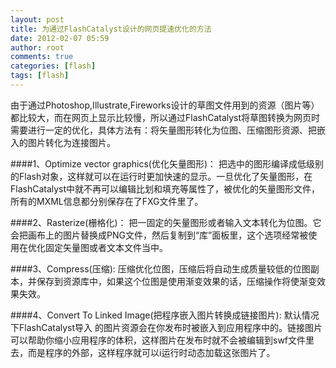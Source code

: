 ```yaml
---
layout: post
title: 为通过FlashCatalyst设计的网页提速优化的方法
date: 2012-02-07 05:59
author: root
comments: true
categories: [flash]
tags: [flash]
---
```


由于通过Photoshop,Illustrate,Fireworks设计的草图文件用到的资源（图片等）都比较大，而在网页上显示比较慢，所以通过FlashCatalyst将草图转换为网页时需要进行一定的优化，具体方法有：将矢量图形转化为位图、压缩图形资源、把嵌入的图片转化为连接图片。

####1、Optimize vector graphics(优化矢量图形)：
把选中的图形编译成低级别的Flash对象，这样就可以在运行时更加快速的显示。一旦优化了矢量图形，在FlashCatalyst中就不再可以编辑比划和填充等属性了，被优化的矢量图形文件，所有的MXML信息都分别保存在了FXG文件里了。

####2、Rasterize(栅格化)：
把一固定的矢量图形或者输入文本转化为位图。它会把画布上的图片替换成PNG文件，然后复制到“库”面板里，这个选项经常被使用在优化固定矢量图或者文本文件当中。

####3、Compress(压缩):
压缩优化位图，压缩后将自动生成质量较低的位图副本，并保存到资源库中，如果这个位图是使用渐变效果的话，压缩操作将使渐变效果失效。

####4、Convert To Linked Image(把程序嵌入图片转换成链接图片):
默认情况下FlashCatalyst导入 的图片资源会在你发布时被嵌入到应用程序中的。链接图片可以帮助你缩小应用程序的体积，这样图片在发布时就不会被编辑到swf文件里去，而是程序的外部，这样程序就可以i运行时动态加载这张图片了。
